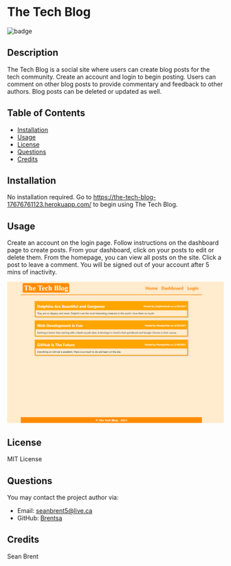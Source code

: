 # The Tech Blog

![badge](https://img.shields.io/badge/license-MIT%20License-green)

## Description
The Tech Blog is a social site where users can create blog posts for the tech community. Create an account and login to begin posting. Users can comment on other blog posts to provide commentary and feedback to other authors. Blog posts can be deleted or updated as well.

## Table of Contents

* [Installation](#Installation)
* [Usage](#Usage)
* [License](#License)
* [Questions](#Questions)
* [Credits](#Credits)

## Installation
No installation required. Go to https://the-tech-blog-17676761123.herokuapp.com/ to begin using The Tech Blog.

## Usage
Create an account on the login page. Follow instructions on the dashboard page to create posts. From your dashboard, click on your posts to edit or delete them. From the homepage, you can view all posts on the site. Click a post to leave a comment. You will be signed out of your account after 5 mins of inactivity.

![Website Image](./public/images/thetechblog.png)

## License
MIT License

## Questions
You may contact the project author via:
* Email: seanbrent5@live.ca
* GitHub: [Brentsa](https://github.com/Brentsa)

## Credits
Sean Brent